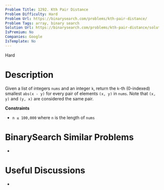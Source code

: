 ```yaml
---
Problem Title: 1292. Kth Pair Distance
Problem Difficulty: Hard
Problem Url: https://binarysearch.com/problems/kth-pair-distance/
Problem Tags: array, binary search
Solution Url: https://binarysearch.com/problems/kth-pair-distance/solutions/
IsPremium: No
Companies: Google
IsTemplate: No
---
```


<span style="color: ;">Hard</span>

# Description

Given a list of integers `nums` and an integer `k`, return the `k`-th (0-indexed) smallest `abs(x - y)` for every pair of elements `(x, y)` in `nums`. Note that `(x, y)` and `(y, x)` are considered the same pair.

**Constraints**
- `n ≤ 100,000` where `n` is the length of `nums`

# BinarySearch Similar Problems

- []()

# Useful Discussions

- []()
